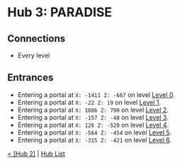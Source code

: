 # Hub 3: PARADISE

## Connections
* Every level

## Entrances
* Entering a portal at `X: -1411 Z: -667` on level <a href="../Level_0.md">Level 0</a>.
* Entering a portal at `X: -22 Z: 19` on level <a href="../Level_1.md">Level 1</a>.
* Entering a portal at `X: 1086 Z: 790` on level <a href="../Level_2.md">Level 2</a>.
* Entering a portal at `X: -157 Z: -48` on level <a href="../Level_3.md">Level 3</a>.
* Entering a portal at `X: 126 Z: -520` on level <a href="../Level_4.md">Level 4</a>.
* Entering a portal at `X: -564 Z: -454` on level <a href="../Level_5.md">Level 5</a>.
* Entering a portal at `X: -315 Z: -421` on level <a href="../Level_6.md">Level 6</a>.

<a href="./Hub_2.md">< [Hub 2]</a> | <a href="./Hubs.md">Hub List</a>